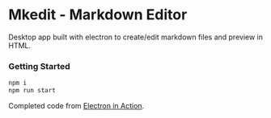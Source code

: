 # Mkedit - Markdown Editor

Desktop app built with electron to create/edit markdown files and preview in HTML.

### Getting Started
```sh
npm i
npm run start
```

Completed code from [Electron in Action](http://bit.ly/electronjs).

